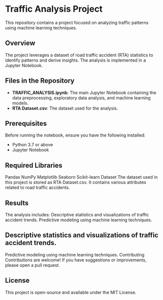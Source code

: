 # Traffic Analysis Project

This repository contains a project focused on analyzing traffic patterns using machine learning techniques.

## Overview

The project leverages a dataset of road traffic accident (RTA) statistics to identify patterns and derive insights. The analysis is implemented in a Jupyter Notebook.

## Files in the Repository

- **TRAFFIC_ANALYSIS.ipynb**: The main Jupyter Notebook containing the data preprocessing, exploratory data analysis, and machine learning models.
- **RTA Dataset.csv**: The dataset used for the analysis.

## Prerequisites

Before running the notebook, ensure you have the following installed:

- Python 3.7 or above
- Jupyter Notebook

## Required Libraries
Pandas
NumPy
Matplotlib
Seaborn
Scikit-learn
Dataset
The dataset used in this project is stored as RTA Dataset.csv. It contains various attributes related to road traffic accidents.

## Results
The analysis includes:
Descriptive statistics and visualizations of traffic accident trends.
Predictive modeling using machine learning techniques.

## Descriptive statistics and visualizations of traffic accident trends.
Predictive modeling using machine learning techniques.
Contributing
Contributions are welcome! If you have suggestions or improvements, please open a pull request.

## License
This project is open-source and available under the MIT License.

